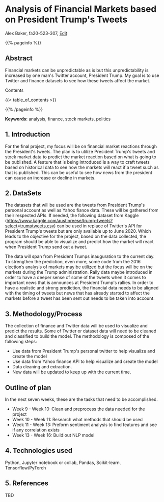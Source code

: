 # Analysis of Financial Markets based on President Trump's Tweets
Alex Baker, fa20-523-307, [Edit](https://github.com/cybertraining-dsc/fa20-523-307/blob/master/project/project.md)

{{% pageinfo %}}

## Abstract
Financial markets can be unpredictable as is but this unpredictability is increased by one man's Twitter account, President Trump. My goal is to use Twitter and finance datasets to see how these tweets affect the market.

Contents

{{< table_of_contents >}}

{{% /pageinfo %}}

**Keywords:** analysis, finance, stock markets, politics


## 1. Introduction
For the final project, my focus will be on financial market reactions through the President's tweets. The plan is to utilize President Trump's tweets and stock market data to predict the market reaction based on what is going to be published. A feature that is being introduced is a way to craft tweets based on historical data to see how the markets will react if a tweet such as that is published. This can be useful to see how news from the president can cause an increase or decline in markets.

## 2. DataSets

The datasets that will be used are the tweets from President Trump's personal account as well as Yahoo fiance data. These will be gathered from their respected APIs. If needed, the following dataset from Kaggle (https://www.kaggle.com/austinreese/trump-tweets?select=trumptweets.csv) can be used in replace of Twitter's API for President Trump's tweets but are only available up to June 2020. Which leads to the objective for the project, based on the data collected, the program should be able to visualize and predict how the market will react when President Trump send out a tweet.

The data will span from President Trumps inauguration to the current day. To strengthen the prediction, even more, some code from the 2016 election’s analysis of markets may be utilized but the focus will be on the markets during the Trump administration. Rally data maybe introduced in order to have a deeper sense of some of the tweets when it comes to important news that is announces at President Trump's rallies. In order to have a realistic and strong prediction, the financial data needs to be aligned with the timing of tweets but news that has already started to affect the markets before a tweet has been sent out needs to be taken into account. 

## 3. Methodology/Process

The collection of finance and Twitter data will be used to visualize and predict the results. Some of Twitter or dataset data will need to be cleaned and classified to build the model. The methodology is composed of the following steps:

* Use data from President Trump's personal twitter to help visualize and create the model
* Use data from Yahoo finance API to help visualize and create the model
* Data cleaning and extraction.
* New data will be updated to keep up with the current time. 

## Outline of plan

In the next seven weeks, these are the tasks that need to be accomplished.

* Week 9 - Week 10: Clean and preprocess the data needed for the project
* Week 10 - Week 11: Research what methods that should be used 
* Week 11 - Week 13: Preform sentiment analysis to find features and see if any correlation exists  
* Week 13 - Week 16: Build out NLP model 

## 4. Technologies used

Python, Jupyter notebook or collab, Pandas, Scikit-learn, Tensorflow/PyTorch

## 5. References

TBD